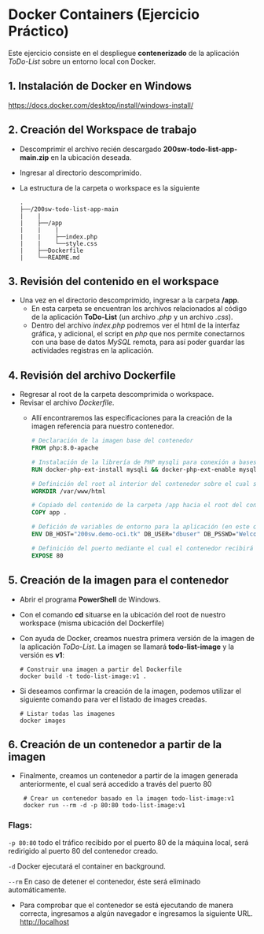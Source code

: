 # Docker Containers (Ejercicio Práctico)
Este ejercicio consiste en el despliegue **contenerizado** de la aplicación _ToDo-List_ sobre un entorno local con Docker. 

## 1. Instalación de Docker en Windows
 https://docs.docker.com/desktop/install/windows-install/

## 2. Creación del Workspace de trabajo
- Descomprimir el archivo recién descargado **200sw-todo-list-app-main.zip** en la ubicación deseada.
- Ingresar al directorio descomprimido.
- La estructura de la carpeta o workspace es la siguiente
    
    ```tree
    .
    ├──/200sw-todo-list-app-main
    |    |
    |    ├──/app
    |    |    |
    |    |    ├──index.php
    |    |    └──style.css
    |    ├──Dockerfile
    |    └──README.md
    ```

## 3. Revisión del contenido en el workspace
- Una vez en el directorio descomprimido, ingresar a la carpeta **/app**.
    - En esta carpeta se encuentran los archivos relacionados al código de la aplicación **ToDo-List** (un archivo _.php_ y un archivo _.css_).
    - Dentro del archivo *index.php* podremos ver el html de la interfaz gráfica, y adicional, el script en _php_ que nos permite conectarnos con una base de datos _MySQL_ remota, para así poder guardar las actividades registras en la aplicación.

## 4. Revisión del archivo Dockerfile
- Regresar al root de la carpeta descomprimida o workspace.
- Revisar el archivo *Dockerfile*.
    - Allí encontraremos las especificaciones para la creación de la imagen referencia para nuestro contenedor.
        
        ```dockerfile
        # Declaración de la imagen base del contenedor 
        FROM php:8.0-apache

        # Instalación de la librería de PHP mysqli para conexión a bases de datos MySQL
        RUN docker-php-ext-install mysqli && docker-php-ext-enable mysqli

        # Definición del root al interior del contenedor sobre el cual será copiado el código fuente de la aplicación
        WORKDIR /var/www/html

        # Copiado del contenido de la carpeta /app hacia el root del contenedor definido en la línea anterior
        COPY app .

        # Defición de variables de entorno para la aplicación (en este caso los datos de conexión hacia la base de datos MySQL)
        ENV DB_HOST="200sw.demo-oci.tk" DB_USER="dbuser" DB_PSSWD="Welcome123!" DB_NAME="todo"

        # Definición del puerto mediante el cual el contenedor recibirá las peticiones
        EXPOSE 80
        ```

## 5. Creación de la imagen para el contenedor
- Abrir el programa **PowerShell** de Windows.
- Con el comando **cd** situarse en la ubicación del root de nuestro workspace (misma ubicación del Dockerfile)
- Con ayuda de Docker, creamos nuestra primera versión de la imagen de la aplicación *ToDo-List*. La imagen se llamará **todo-list-image** y la versión es **v1**:
     
     ```
     # Construir una imagen a partir del Dockerfile
     docker build -t todo-list-image:v1 .
     ```

- Si deseamos confirmar la creación de la imagen, podemos utilizar el siguiente comando para ver el listado de images creadas.

     ```
     # Listar todas las imagenes
     docker images
     ```

## 6. Creación de un contenedor a partir de la imagen
- Finalmente, creamos un contenedor a partir de la imagen generada anteriormente, el cual será accedido a través del puerto 80
    ```
     # Crear un contenedor basado en la imagen todo-list-image:v1
     docker run --rm -d -p 80:80 todo-list-image:v1
     ```

### Flags: 
`-p 80:80` todo el tráfico recibido por el puerto 80 de la máquina local, será redirigido al puerto 80 del contenedor creado.   

`-d` Docker ejecutará el container en background.

`--rm` En caso de detener el contenedor, éste será eliminado automáticamente.

- Para comprobar que el contenedor se está ejecutando de manera correcta, ingresamos a algún navegador e ingresamos la siguiente URL.
[http://localhost](http://localhost)

